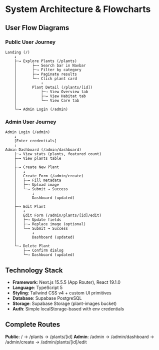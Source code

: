 # System Architecture & Flowcharts

## User Flow Diagrams

### Public User Journey
```
Landing (/)
    ↓
    ├─→ Explore Plants (/plants)
    │       ├─→ Search bar in Navbar
    │       ├─→ Filter by category
    │       ├─→ Paginate results
    │       └─→ Click plant card
    │           ↓
    │       Plant Detail (/plants/[id])
    │           ├─→ View Overview tab
    │           ├─→ View Habitat tab
    │           └─→ View Care tab
    │
    └─→ Admin Login (/admin)
```

### Admin User Journey
```
Admin Login (/admin)
    ↓
    [Enter credentials]
    ↓
Admin Dashboard (/admin/dashboard)
    ├─→ View stats (plants, featured count)
    ├─→ View plants table
    │
    ├─→ Create New Plant
    │   ↓
    │   Create Form (/admin/create)
    │   ├─→ Fill metadata
    │   ├─→ Upload image
    │   └─→ Submit → Success
    │       ↓
    │       Dashboard (updated)
    │
    ├─→ Edit Plant
    │   ↓
    │   Edit Form (/admin/plants/[id]/edit)
    │   ├─→ Update fields
    │   ├─→ Replace image (optional)
    │   └─→ Submit → Success
    │       ↓
    │       Dashboard (updated)
    │
    └─→ Delete Plant
        ├─→ Confirm dialog
        └─→ Dashboard (updated)
```

## Technology Stack

- **Framework**: Next.js 15.5.5 (App Router), React 19.1.0
- **Language**: TypeScript 5
- **Styling**: Tailwind CSS v4 + custom UI primitives
- **Database**: Supabase PostgreSQL
- **Storage**: Supabase Storage (plant-images bucket)
- **Auth**: Simple localStorage-based with env credentials

## Complete Routes

**Public**: / → /plants → /plants/[id]
**Admin**: /admin → /admin/dashboard → /admin/create → /admin/plants/[id]/edit
